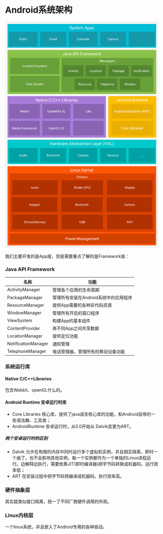 # Android系统架构


<!--more-->

![Android系统架构图](Android系统架构图.png)

我们主要开发的是App层，但是需要重点了解的是Framework层：

### Java API Framework

| 名称                | 功能                                  |
| ------------------- | ------------------------------------- |
| ActivityManager     | 管理各个应用的生命周期                |
| PackageManager      | 管理所有安装在Android系统中的应用程序 |
| ResourceManager     | 提供App需要的各种非代码资源           |
| WindowManager       | 管理所有开启的窗口程序                |
| ViewSystem          | 构建App的基本组件                     |
| ContentProvider     | 再不同App之间共享数据                 |
| LocationManager     | 提供定位功能                          |
| NotificationManager | 通知管理                              |
| TelephoneManager    | 电话管理器，管理所有的移动设备功能    |

### 系统运行库

#### Native C/C++Libraries

包含Webkit、openGL什么的。

#### Android Runtime 安卓运行时库

- Core Libraries 核心库，提供了java语言核心库的功能，和Android自带的一些语法糖、工具类；
- AndroidRuntime 安卓运行时，从5.0开始从 Dalvik变更为ART。

##### 两个安卓运行时的区别

- Dalvik 允许在有限的内存中同时运行多个虚拟机实例，并且相互隔离，即时一个崩了，也不会影响其他实例，每一个实例都作为一个单独的Linux进程运行。边解释边执行，需要依靠JIT(即时编译器)把字节码转换成机器码，运行效率低；
- ART 在安装过程中把字节码预编译成机器码，执行效率高。

### 硬件抽象层

其实就类似接口隔离，统一了不同厂商硬件调用的外观。

### Linux内核层

一个linux系统，并且嵌入了Android专用的各种驱动。


